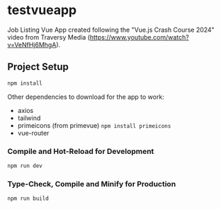 # testvueapp

Job Listing Vue App created following the "Vue.js Crash Course 2024" video from Traversy Media (https://www.youtube.com/watch?v=VeNfHj6MhgA).

## Project Setup

```sh
npm install
```

Other dependencies to download for the app to work:
- axios
- tailwind
- primeicons (from primevue) `npm install primeicons`
- vue-router


### Compile and Hot-Reload for Development

```sh
npm run dev
```

### Type-Check, Compile and Minify for Production

```sh
npm run build
```
